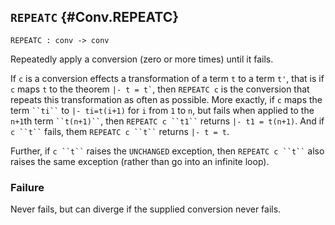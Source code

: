 ## `REPEATC` {#Conv.REPEATC}


```
REPEATC : conv -> conv
```



Repeatedly apply a conversion (zero or more times) until it fails.


If `c` is a conversion effects a transformation of a term `t` to a
term `t'`, that is if `c` maps `t` to the theorem `` |- t = t` ``, then
`REPEATC c` is the conversion that repeats this transformation as
often as possible.  More exactly, if `c` maps the term ``` ``ti`` ``` to
`|- ti=t(i+1)` for `i` from `1` to `n`, but fails when applied to the
`n+1`th term ``` ``t(n+1)`` ```, then ``` REPEATC c ``t1`` ``` returns `|- t1 = t(n+1)`.
And if ``` c ``t`` ``` fails, them ``` REPEATC c ``t`` ``` returns `|- t = t`.

Further, if ``` c ``t`` ``` raises the `UNCHANGED` exception, then
``` REPEATC c ``t`` ``` also raises the same exception (rather than go into
an infinite loop).

### Failure

Never fails, but can diverge if the supplied conversion never fails.
